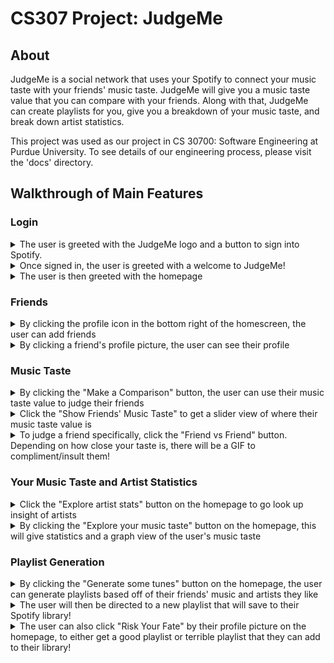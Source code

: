 # CS307 Project: JudgeMe

## About
JudgeMe is a social network that uses your Spotify to connect your music taste with your friends' music taste. JudgeMe will give you a music taste value that you can compare with your friends. Along with that, JudgeMe can create playlists for you, give you a breakdown of your music taste, and break down artist statistics. 

This project was used as our project in CS 30700: Software Engineering at Purdue University. To see details of our engineering process, please visit the 'docs' directory. 

## Walkthrough of Main Features

### Login  
<details>
<summary>The user is greeted with the JudgeMe logo and a button to sign into Spotify.</summary>
  <figure>
    <img width="1680" alt="Screenshot 2023-07-09 at 1 31 46 AM" src="https://github.com/Stimils02/CS307-Project/assets/70769897/f264778d-a526-4d47-ac68-c241fc96b583">
  </figure>
</details>

<details>
  <summary>Once signed in, the user is greeted with a welcome to JudgeMe!</summary>  
  <figure>
    <img width="1680" alt="Screenshot 2023-07-09 at 1 32 25 AM" src="https://github.com/Stimils02/CS307-Project/assets/70769897/efc92982-d6d6-4dfb-9bde-0a79d647d089">
  </figure> 
</details>
<details>
  <summary>The user is then greeted with the homepage</summary>
  <figure>
    <img width="1680" alt="Screenshot 2023-07-09 at 1 32 33 AM" src="https://github.com/Stimils02/CS307-Project/assets/70769897/01feb027-c64f-41ed-a644-f368adb61c6c">
  </figure>
</details>
 
### Friends
<details>
  <summary>By clicking the profile icon in the bottom right of the homescreen, the user can add friends</summary>
  <figure>
    <img width="1680" alt="Screenshot 2023-07-09 at 1 32 49 AM" src="https://github.com/Stimils02/CS307-Project/assets/70769897/18e1d154-1ef3-4ba3-bc94-84244710eab0">
  </figure>
</details>
<details>
  <summary>By clicking a friend's profile picture, the user can see their profile</summary>
  <img width="1680" alt="Screenshot 2023-07-09 at 1 34 21 AM" src="https://github.com/Stimils02/CS307-Project/assets/70769897/fd1922d1-1a44-40de-ad24-0f171fb4c793">
</details>

### Music Taste
<details>
  <summary>By clicking the "Make a Comparison" button, the user can use their music taste value to judge their friends</summary>
  <img width="1680" alt="Screenshot 2023-07-09 at 2 50 21 AM" src="https://github.com/Stimils02/CS307-Project/assets/70769897/77aa04b6-b67f-4f0d-ae0b-8fd952e48d3a">
</details>
<details>
  <summary>Click the "Show Friends' Music Taste" to get a slider view of where their music taste value is</summary>
  <img width="1680" alt="Screenshot 2023-07-09 at 2 50 21 AM" src="https://github.com/Stimils02/CS307-Project/assets/70769897/97c10318-f552-4612-a25b-dd8ff4c4f017">
</details>
<details>
  <summary>To judge a friend specifically, click the "Friend vs Friend" button. Depending on how close your taste is, there will be a GIF to compliment/insult them!</summary>
  <img width="1680" alt="Screenshot 2023-07-09 at 2 54 26 AM" src="https://github.com/Stimils02/CS307-Project/assets/70769897/306d19a7-01fe-47f2-ba6d-78f21e71fdba">
</details>

### Your Music Taste and Artist Statistics
<details>
  <summary>Click the "Explore artist stats" button on the homepage to go look up insight of artists</summary>
  <img width="1680" alt="Screenshot 2023-07-09 at 2 54 26 AM" src="https://github.com/Stimils02/CS307-Project/assets/70769897/b2a3c9ed-f5c9-4526-bcd6-4392ba6ee386">
</details>
<details>
  <summary>By clicking the "Explore your music taste" button on the homepage, this will give statistics and a graph view of the user's music taste</summary>
  <img width="1680" alt="image" src="https://github.com/Stimils02/CS307-Project/assets/70769897/d59b797c-c89c-487e-85ba-fba1f4594091">
</details>

### Playlist Generation
<details>
  <summary>By clicking the "Generate some tunes" button on the homepage, the user can generate playlists based off of their friends' music and artists they like</summary>
  <img width="1680" alt="image" src="https://github.com/Stimils02/CS307-Project/assets/70769897/0f6bc28c-9bfa-448e-8f92-f78fa666846e">
</details>
<details>
  <summary>The user will then be directed to a new playlist that will save to their Spotify library!</summary>
  <img width="1680" alt="image" src="https://github.com/Stimils02/CS307-Project/assets/70769897/cd3e3edd-4749-41fc-a243-d3e595705c1f">
</details>
<details>
  <summary>The user can also click "Risk Your Fate" by their profile picture on the homepage, to either get a good playlist or terrible playlist that they can add to their library!</summary>
  <img width="1680" alt="image" src="https://github.com/Stimils02/CS307-Project/assets/70769897/f623437b-eed2-451e-836e-eafadd661cd9">
</details>
